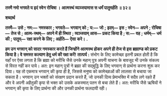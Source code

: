 **तस्मै नमो भगवते य इदं स्वेन रोचिषा ।** **आत्मस्थं व्यञ्जयामास स धर्मं पातुमर्हति ॥ ३२॥** 

**शब्दार्थ** 

**तस्मै—** **उसे** **; नम:—** **नमस्कार** **; भगवते—** **भगवान् को** **; य:—** **जो** **; इदम्—** **इस** **; स्वेन—** **अपने** **; रोचिषा—** **तेज से** **; आत्म-स्थम्—** **अपने में ही स्थित** **; व्यञ्जयाम् आस—** **प्रकट किया है** **; स:—** **वह** **; धर्मम्—** **धर्म की** **; पातुम्—** **रक्षा करने के लिए** **; अर्हति—** **ऐसा** **करे।** **.** 

**हम उन भगवान् को सादर नमस्कार करते हैं जिन्होंने आत्मस्थ होकर अपने ही तेज से इस** **ब्रह्माण्ड को प्रकट किया है। वे समस्त कल्याण हेतु धर्म की रक्षा करें!** **तात्पर्य :** संभोग के लिए कामेच्छा इतनी प्रबल होती है कि यहाँ पर ऐसा लगता है कि ब्रह्मा को मरीचि जैसे उनके महान् पुत्र अपनी याचना के बावजूद भी उनके संकल्प से विरत नहीं कर पाये। अत: इन महान् पुत्रों ने ब्रह्मा की सद्बुद्धि के लिए भगवान् से प्रार्थना करना शुरू कर दिया। यह तो एकमात्र भगवान् की कृपा ही है, जिससे मनुष्य को कामेच्छाओं की लालसा से बचाया जा सकता है। भगवान् उन भक्तों को संरक्षण प्रदान करते हैं, जो उनकी दिव्य प्रेमाभक्ति में सदैव लगे रहते हैं और वे अपनी अहैतुकी कृपा से भक्त को उसके अकस्मात् पतन से बचा लेते हैं। अत: मरीचि जैसे ऋषियों ने भगवान् की कृपा के लिए प्रार्थना की और उनकी प्रार्थना फलदायी रही।  